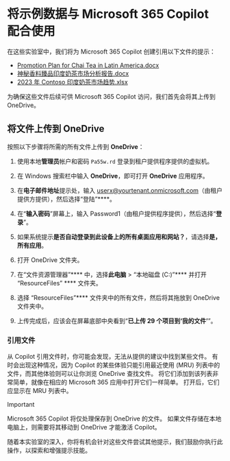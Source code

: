 # 将示例数据与 Microsoft 365 Copilot 配合使用

在这些实验室中，我们将为 Microsoft 365 Copilot 创建引用以下文件的提示：

- [Promotion Plan for Chai Tea in Latin America.docx](https://go.microsoft.com/fwlink/?linkid=2269126)
- [神秘香料臻品印度奶茶市场分析报告.docx](https://go.microsoft.com/fwlink/?linkid=2268826)
- [2023 年 Contoso 印度奶茶市场趋势.xlsx](https://go.microsoft.com/fwlink/?linkid=2268822)

为确保这些文件后续可供 Microsoft 365 Copilot 访问，我们首先会将其上传到 OneDrive。

## 将文件上传到 OneDrive

按照以下步骤将所需的所有文件上传到 **OneDrive**：

1. 使用本地**管理员**帐户和密码 `Pa55w.rd` 登录到租户提供程序提供的虚拟机。

2. 在 Windows 搜索栏中输入 **OneDrive**，即可打开 **OneDrive** 应用程序。

3. 在**电子邮件地址**提示处，输入 userx@yourtenant.onmicrosoft.com（由租户提供方提供），然后选择“登陆”****。

4. 在“**输入密码**”屏幕上，输入 Password1（由租户提供程序提供），然后选择“**登录**”。

5. 如果系统提示**是否自动登录到此设备上的所有桌面应用和网站？**，请选择**是，所有应用**。

6. 打开 OneDrive 文件夹。
   
7. 在“文件资源管理器”**** 中，选择**此电脑** > “本地磁盘 (C:)”**** 并打开 “ResourceFiles” **** 文件夹。

8. 选择 “ResourceFiles”**** 文件夹中的所有文件，然后将其拖放到 OneDrive 文件夹中。

9. 上传完成后，应该会在屏幕底部中央看到“**已上传 29 个项目到‘我的文件’**”。


### 引用文件

从 Copilot 引用文件时，你可能会发现，无法从提供的建议中找到某些文件。 有时会出现这种情况，因为 Copilot 的某些体验只能引用最近使用 (MRU) 列表中的文件，而其他体验则可以让你浏览 OneDrive 查找文件。 将它们添加到该列表非常简单，就像在相应的 Microsoft 365 应用中打开它们一样简单。  打开后，它们应显示在 MRU 列表中。

> [!IMPORTANT]
> Microsoft 365 Copilot 将仅处理保存到 OneDrive 的文件。 如果文件存储在本地电脑上，则需要将其移动到 OneDrive 才能激活 Copilot。

随着本实验室的深入，你将有机会针对这些文件尝试其他提示，我们鼓励你执行此操作，以探索和增强提示技能。
